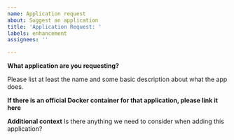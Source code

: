 ```yaml
---
name: Application request
about: Suggest an application
title: 'Application Request: '
labels: enhancement
assignees: ''

---
```


**What application are you requesting?**

Please list at least the name and some basic description about what the app does.

**If there is an official Docker container for that application, please link it here**

**Additional context**
Is there anything we need to consider when adding this application?